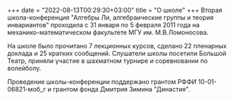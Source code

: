+++
date = "2022-08-13T00:29:30+03:00"
title = "О школе"
+++
Вторая школа-конференция "Алгебры Ли, алгебраические группы и теория инвариантов"
проходила с 31 января по 5 февраля 2011 года на механико-математическом факультете
МГУ им. М.В.Ломоносова.

На школе было прочитано 7 лекционных курсов,
сделано 22 пленарных доклада и 25 кратких сообщений.
Слушатели школы посетили Большой Театр, приняли участие
в шахматном турнире и соревновании по волейболу.

Проведение школы-конференции
поддержано грантом РФФИ 10-01-06821-моб_г и грантом фонда Дмитрия Зимина "Династия".<br />
